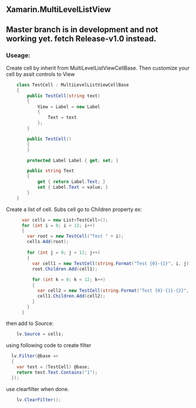 ## Xamarin.MultiLevelListView

## Master branch is in development and not working yet. fetch Release-v1.0 instead.

### Useage:
Create cell by inherit from MultiLevelListViewCellBase.
Then customize your cell by assit controls to View
``` C#
	class TestCell : MultiLevelListViewCellBase
    {
        public TestCell(string text)
        {
            View = Label = new Label
            {
                Text = text
            };
        }

        public TestCell()
        {
        }

        protected Label Label { get; set; }

        public string Text
        {
            get { return Label.Text; }
            set { Label.Text = value; }
        }
    }
```

Create a list of cell. Subs cell go to Children property
ex:
```C#
      var cells = new List<TestCell>();
      for (int i = 0; i < 12; i++)
      {
        var root = new TestCell("Test " + i);
        cells.Add(root);
        
        for (int j = 0; j < 12; j++)
        {
          var cell1 = new TestCell(string.Format("Test {0}-{1}", i, j));
          root.Children.Add(cell1);
          
          for (int k = 0; k < 12; k++)
          {
            var cell2 = new TestCell(string.Format("Test {0}-{1}-{2}", i, j, k));
            cell1.Children.Add(cell2);
          }
        }
      }
```
  
then add to Source: 
``` C#
	lv.Source = cells;
```

using following code to create filter
``` C#
  lv.Filter(@base =>
  {
    var test = (TestCell) @base;
    return test.Text.Contains("1");
  });
```
use clearfilter when done.
``` C#
	lv.ClearFilter();
```
